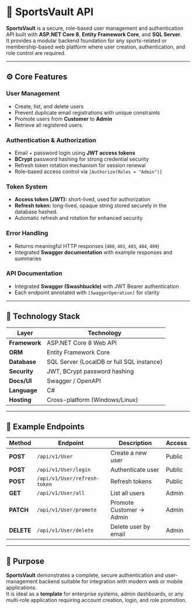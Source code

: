 ﻿# 🏀 SportsVault API

**SportsVault** is a secure, role-based user management and authentication API built with **ASP.NET Core 8**, **Entity Framework Core**, and **SQL Server**.  
It provides a modular backend foundation for any sports-related or membership-based web platform where user creation, authentication, and role control are required.

---

## ⚙️ Core Features

### **User Management**
- Create, list, and delete users  
- Prevent duplicate email registrations with unique constraints  
- Promote users from **Customer** to **Admin**  
- Retrieve all registered users.

### **Authentication & Authorization**
- Email + password login using **JWT access tokens**  
- **BCrypt** password hashing for strong credential security  
- Refresh token rotation mechanism for session renewal  
- Role-based access control via `[Authorize(Roles = "Admin")]`

### **Token System**
- **Access token (JWT):** short-lived, used for authorization  
- **Refresh token:** long-lived, opaque string stored securely in the database hashed. 
- Automatic refresh and rotation for enhanced security

### **Error Handling**
- Returns meaningful HTTP responses (`400`, `401`, `403`, `404`, `409`)  
- Integrated **Swagger documentation** with example responses and summaries

### **API Documentation**
- Integrated **Swagger (Swashbuckle)** with JWT Bearer authentication  
- Each endpoint annotated with `[SwaggerOperation]` for clarity

---

## 🧩 Technology Stack

| Layer | Technology |
|-------|-------------|
| **Framework** | ASP.NET Core 8 Web API |
| **ORM** | Entity Framework Core |
| **Database** | SQL Server (LocalDB or full SQL instance) |
| **Security** | JWT, BCrypt password hashing |
| **Docs/UI** | Swagger / OpenAPI |
| **Language** | C# |
| **Hosting** | Cross-platform (Windows/Linux) |

---

## 🔐 Example Endpoints

| Method | Endpoint | Description | Access |
|--------|-----------|--------------|--------|
| **POST** | `/api/v1/User` | Create a new user | Public |
| **POST** | `/api/v1/User/login` | Authenticate user | Public |
| **POST** | `/api/v1/User/refresh-token` | Refresh tokens | Public |
| **GET** | `/api/v1/User/all` | List all users | Admin |
| **PATCH** | `/api/v1/User/promote` | Promote Customer → Admin | Admin |
| **DELETE** | `/api/v1/User/delete` | Delete user by email | Admin |

---

## 🧠 Purpose

**SportsVault** demonstrates a complete, secure authentication and user-management backend suitable for integration with modern web or mobile applications.  
It is ideal as a **template** for enterprise systems, admin dashboards, or any multi-role application requiring account creation, login, and role promotion.
